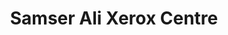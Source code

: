 ---
title: "Samser Ali Xerox Centre"
url: /p-s-harishchandrapur/samser-ali-xerox-centre/
shop: Großhandel
---